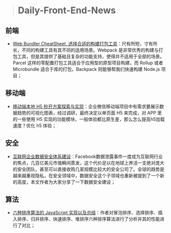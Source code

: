 
> # Daily-Front-End-News

## 前端

- [Web Bundler CheatSheet, 选择合适的构建打包工具](https://zhuanlan.zhihu.com/p/37267736)：尺有所短，寸有所长，不同的构建工具有其不同的适用场景。Webpack 是非常优秀的构建与打包工具，但是其提供了基础且复杂的功能支持，使得并不适用于全部的场景。Parcel 这样的零配置打包工具适合于应用型的原型项目构建，而 Rollup 或者 Microbundle 适合于库的打包，Backpack 则能够帮我们快速构建 Node.js 项目；

## 移动端

- [移动端本地 H5 秒开方案探索与实现](https://mp.weixin.qq.com/s/0OR4HJQSDq7nEFUAaX1x5A)：企业微信移动端项目中有需求要展示数据趋势的可视化图表，经过调研，最终决定以单页面 H5 来完成，对 APP 里的一些使用 H5 实现的功能模块，一般体验都比原生差，那么怎么提高h5加载速度？优化 h5 体验；

## 安全

- [互联网企业数据安全体系建设](https://tech.meituan.com/Data_Security_System_Construction.html)：Facebook数据泄露事件一度成为互联网行业的焦点，几百亿美元市值瞬间蒸发，这个代价足以在地球上养活一支绝对庞大的安全团队，甚至可以直接收购几家规模比较大的安全公司了。全球的趋势是越来越重视隐私，在安全领域中，数据安全这个子领域也重新被提到了一个新的高度，本文作者为大家分享了一下数据安全建设；

## 算法

- [六种排序算法的 JavaScript 实现以及总结](http://suo.im/4I5B4F)：作者对冒泡排序、选择排序、插入排序、归并排序、快速排序、堆排序六种排序算法进行了分析并其的性能进行了对比；